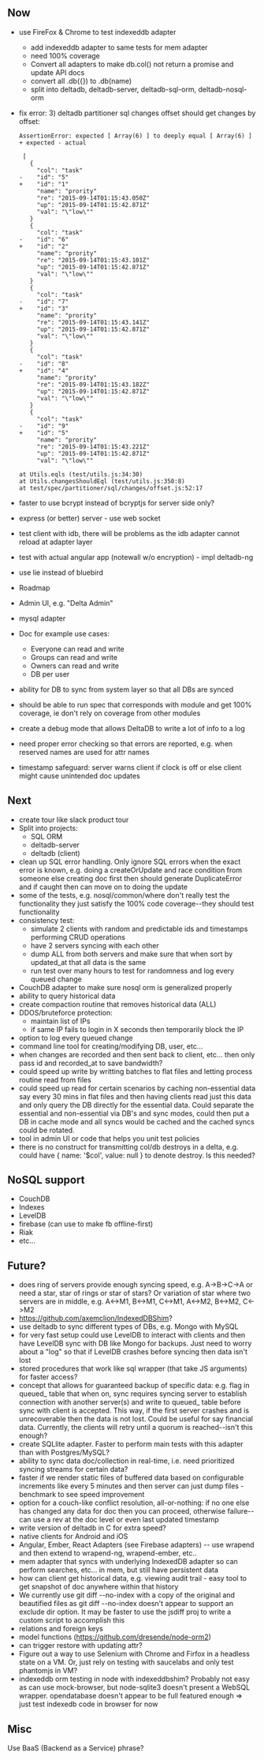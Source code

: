 Now
---
- use FireFox & Chrome to test indexeddb adapter
	- add indexeddb adapter to same tests for mem adapter
	- need 100% coverage
	- Convert all adapters to make db.col() not return a promise and update API docs
	- convert all .db({}) to .db(name)
	- split into deltadb, deltadb-server, deltadb-sql-orm, deltadb-nosql-orm
- fix error:
  3) deltadb partitioner sql changes offset should get changes by offset:

      AssertionError: expected [ Array(6) ] to deeply equal [ Array(6) ]
      + expected - actual

       [
         {
           "col": "task"
      -    "id": "5"
      +    "id": "1"
           "name": "prority"
           "re": "2015-09-14T01:15:43.050Z"
           "up": "2015-09-14T01:15:42.871Z"
           "val": "\"low\""
         }
         {
           "col": "task"
      -    "id": "6"
      +    "id": "2"
           "name": "prority"
           "re": "2015-09-14T01:15:43.101Z"
           "up": "2015-09-14T01:15:42.871Z"
           "val": "\"low\""
         }
         {
           "col": "task"
      -    "id": "7"
      +    "id": "3"
           "name": "prority"
           "re": "2015-09-14T01:15:43.141Z"
           "up": "2015-09-14T01:15:42.871Z"
           "val": "\"low\""
         }
         {
           "col": "task"
      -    "id": "8"
      +    "id": "4"
           "name": "prority"
           "re": "2015-09-14T01:15:43.182Z"
           "up": "2015-09-14T01:15:42.871Z"
           "val": "\"low\""
         }
         {
           "col": "task"
      -    "id": "9"
      +    "id": "5"
           "name": "prority"
           "re": "2015-09-14T01:15:43.221Z"
           "up": "2015-09-14T01:15:42.871Z"
           "val": "\"low\""
      
      at Utils.eqls (test/utils.js:34:30)
      at Utils.changesShouldEql (test/utils.js:350:8)
      at test/spec/partitioner/sql/changes/offset.js:52:17
- faster to use bcrypt instead of bcryptjs for server side only?
- express (or better) server - use web socket
- test client with idb, there will be problems as the idb adapter cannot reload at adapter layer
- test with actual angular app (notewall w/o encryption) - impl deltadb-ng
- use lie instead of bluebird
- Roadmap
- Admin UI, e.g. "Delta Admin"
- mysql adapter
- Doc for example use cases:
	- Everyone can read and write
	- Groups can read and write
	- Owners can read and write
	- DB per user
- ability for DB to sync from system layer so that all DBs are synced
- should be able to run spec that corresponds with module and get 100% coverage, ie don't rely on coverage from other modules
- create a debug mode that allows DeltaDB to write a lot of info to a log
- need proper error checking so that errors are reported, e.g. when reserved names are used for attr names
- timestamp safeguard: server warns client if clock is off or else client might cause unintended doc updates

Next
---
- create tour like slack product tour
- Split into projects:
	- SQL ORM
	- deltadb-server
	- deltadb (client)
- clean up SQL error handling. Only ignore SQL errors when the exact error is known, e.g. doing a createOrUpdate and race condition from someone else creating doc first then should generate DuplicateError and if caught then can move on to doing the update
- some of the tests, e.g. nosql/common/where don't really test the functionality they just satisfy the 100% code coverage--they should test functionality
- consistency test:
	- simulate 2 clients with random and predictable ids and timestamps performing CRUD operations
	- have 2 servers syncing with each other
	- dump ALL from both servers and make sure that when sort by updated_at that all data is the same
	- run test over many hours to test for randomness and log every queued change
- CouchDB adapter to make sure nosql orm is generalized properly 
- ability to query historical data
- create compaction routine that removes historical data (ALL)
- DDOS/bruteforce protection:
	- maintain list of IPs
	- if same IP fails to login in X seconds then temporarily block the IP
- option to log every queued change
- command line tool for creating/modifying DB, user, etc...
- when changes are recorded and then sent back to client, etc... then only pass id and recorded_at to save bandwidth?
- could speed up write by writting batches to flat files and letting process routine read from files
- could speed up read for certain scenarios by caching non-essential data say every 30 mins in flat files and then having clients read just this data and only query the DB directly for the essential data. Could separate the essential and non-essential via DB's and sync modes, could then put a DB in cache mode and all syncs would be cached and the cached syncs could be rotated.
- tool in admin UI or code that helps you unit test policies
- there is no construct for transmitting col/db destroys in a delta, e.g. could have { name: '$col', value: null } to denote destroy. Is this needed?

NoSQL support
---
- CouchDB
- Indexes
- LevelDB
- firebase (can use to make fb offline-first)
- Riak
- etc...

Future?
---
- does ring of servers provide enough syncing speed, e.g. A->B->C->A or need a star, star of rings or star of stars? Or variation of star where two servers are in middle, e.g. A<->M1, B<->M1, C<->M1, A<->M2, B<->M2, C<->M2
- https://github.com/axemclion/IndexedDBShim?
- use deltadb to sync different types of DBs, e.g. Mongo with MySQL
- for very fast setup could use LevelDB to interact with clients and then have LevelDB sync with DB like Mongo for backups. Just need to worry about a "log" so that if LevelDB crashes before syncing then data isn't lost
- stored procedures that work like sql wrapper (that take JS arguments) for faster access?
- concept that allows for guaranteed backup of specific data: e.g. flag in queued_ table that when on, sync requires syncing server to establish connection with another server(s) and write to queued_ table before sync with client is accepted. This way, if the first server crashes and is unrecoverable then the data is not lost. Could be useful for say financial data. Currently, the clients will retry until a quorum is reached--isn't this enough?
- create SQLlite adapter. Faster to perform main tests with this adapter than with Postgres/MySQL?
- ability to sync data doc/collection in real-time, i.e. need prioritized syncing streams for certain data?
- faster if we render static files of buffered data based on configurable increments like every 5 minutes and then server can just dump files - benchmark to see speed improvement
- option for a couch-like conflict resolution, all-or-nothing: if no one else has changed any data for doc then you can proceed, otherwise failure--can use a rev at the doc level or even last updated timestamp
- write version of deltadb in C for extra speed?
- native clients for Android and iOS
- Angular, Ember, React Adapters (see Firebase adapters) -- use wrapend and then extend to wrapend-ng, wrapend-ember, etc..
- mem adapter that syncs with underlying IndexedDB adapter so can perform searches, etc... in mem, but still have persistent data
- how can client get historical data, e.g. viewing audit trail - easy tool to get snapshot of doc anywhere within that history
- We currently use git diff --no-index with a copy of the original and beautified files as git diff --no-index doesn't appear to support an exclude dir option. It may be faster to use the jsdiff proj to write a custom script to accomplish this
- relations and foreign keys
- model functions (https://github.com/dresende/node-orm2)
- can trigger restore with updating attr?
- Figure out a way to use Selenium with Chrome and Firfox in a headless state on a VM. Or, just rely on testing with saucelabs and only test phantomjs in VM?
- indexeddb orm testing in node with indexeddbshim? Probably not easy as can use mock-browser, but node-sqlite3 doesn't present a WebSQL wrapper. opendatabase doesn't appear to be full featured enough => just test indexedb code in browser for now


Misc
---
Use BaaS (Backend as a Service) phrase?

